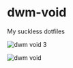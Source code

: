# dwm-void
My suckless dotfiles

![dwm void 3](https://github.com/autonomuscoder/Dwm/assets/112854891/d6224056-9f2f-4343-a505-89df1e3ec7f9)

![dwm void](https://github.com/autonomuscoder/Dwm/assets/112854891/db7b4536-025a-453b-a482-317a7510155d)
